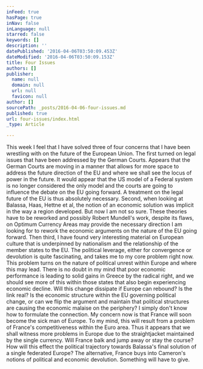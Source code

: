 ```yaml
---
inFeed: true
hasPage: true
inNav: false
inLanguage: null
starred: false
keywords: []
description: ''
datePublished: '2016-04-06T03:50:09.453Z'
dateModified: '2016-04-06T03:50:09.153Z'
title: Four Issues
authors: []
publisher:
  name: null
  domain: null
  url: null
  favicon: null
author: []
sourcePath: _posts/2016-04-06-four-issues.md
published: true
url: four-issues/index.html
_type: Article

---
```

​This week I feel that I have solved three of four concerns that I have been wrestling with on the future of the European Union.  The first turned on legal issues that have been addressed by the German Courts.  Appears that the German Courts are moving in a manner that allows for more space to address the future direction of the EU and where we shall see the locus of power in the future.  It would appear that the US model of a Federal system is no longer considered the only model and the courts are going to influence the debate on the EU going forward.  A treatment on the legal future of the EU is thus absolutely necessary.  Second, when looking at Balassa, Haas, Hettne et al, the notion of an economic solution was implicit in the way a region developed.  But now I am not so sure.  These theories have to be reworked and possibly Robert Mundell's work, despite its flaws, on Optimum Currency Areas may provide the necessary direction I am looking for to rework the economic arguments on the nature of the EU going forward. Then third, I have found very interesting material on European culture that is underpinned by nationalism and the relationship of the member states to the EU.   The political leverage, either for convergence or devolution is quite fascinating, and takes me to my core problem right now.   This problem turns on the nature of political unrest within Europe and where this may lead.  There is no doubt in my mind that poor economic performance is leading to solid gains in Greece by the radical right, and we should see more of this within those  states that also begin experiencing economic decline.  Will this change dissipate if Europe can rebound?  Is the link real?    Is the economic structure within the EU governing political change, or can we flip the argument and maintain that political structures are causing the economic malaise on the periphery?  I simply don't know how to formulate the connection.  My concern now is that France will soon become the sick man of Europe.  To my mind, this will result from a problem of France's competitiveness within the Euro area.  Thus it appears that we shall witness more problems in Europe due to the straightjacket maintained by the single currency.  Will France balk and jump away or stay the course? How will this effect the political trajectory towards Balassa's final solution of a single federated Europe? The alternative, France buys into Cameron's notions of political and economic devolution. Something will have to give.